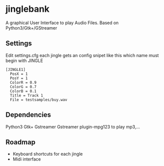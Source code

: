 jinglebank
==========

A graphical User Interface to play Audio Files. Based on Python3/Gtk+/GStreamer

Settings
--------
Edit settings.cfg each jingle gets an config snipet like this which name must begin with JINGLE
```
[JINGLE1]
  PosX = 1
  PosY = 1
  ColorR = 0.9
  ColorG = 0.7
  ColorB = 0.1
  Title = Track 1
  File = testsamples/buy.wav 
```


Dependencies
------------

Python3
Gtk+
Gstreamer
Gstreamer plugin-mpg123 to play mp3,... 

Roadmap
-------

* Keyboard shortcuts for each jingle
* Midi interface
